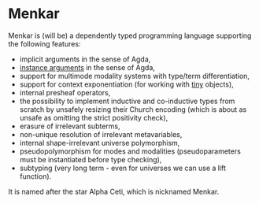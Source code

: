 # Menkar
Menkar is (will be) a dependently typed programming language supporting the following features:

* implicit arguments in the sense of Agda,
* [instance arguments](https://doi.org/10.1145/2034574.2034796) in the sense of Agda,
* support for multimode modality systems with type/term differentiation,
* support for context exponentiation (for working with [tiny](https://ncatlab.org/nlab/show/tiny+object) objects),
* internal presheaf operators,
* the possibility to implement inductive and co-inductive types from scratch by unsafely resizing their Church encoding (which is about as unsafe as omitting the strict positivity check),
* erasure of irrelevant subterms,
* non-unique resolution of irrelevant metavariables,
* internal shape-irrelevant universe polymorphism,
* pseudopolymorphism for modes and modalities (pseudoparameters must be instantiated before type checking),
* subtyping (very long term - even for universes we can use a lift function).

It is named after the star Alpha Ceti, which is nicknamed Menkar.
